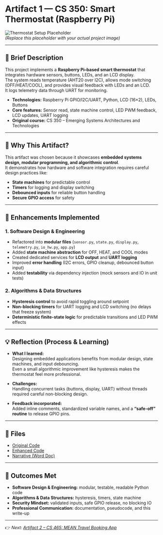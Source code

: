 # Artifact 1 — CS 350: Smart Thermostat (Raspberry Pi)

![Thermostat Setup Placeholder](assets/cs350_thermostat.png)  
*(Replace this placeholder with your actual project image)*  

---

## 📖 Brief Description
This project implements a **Raspberry Pi–based smart thermostat** that integrates hardware sensors, buttons, LEDs, and an LCD display.  
The system reads temperature (AHT20 over I2C), allows mode switching (OFF/HEAT/COOL), and provides visual feedback with LEDs and an LCD.  
It logs telemetry data through UART for monitoring.  

- **Technologies:** Raspberry Pi GPIO/I2C/UART, Python, LCD (16×2), LEDs, Buttons  
- **Core features:** Sensor read, state machine control, LED PWM feedback, LCD updates, UART logging  
- **Original course:** CS 350 – Emerging Systems Architectures and Technologies  

---

## 🎯 Why This Artifact?
This artifact was chosen because it showcases **embedded systems design, modular programming, and algorithmic control**.  
It demonstrates how hardware and software integration requires careful design practices like:  
- **State machines** for predictable control  
- **Timers** for logging and display switching  
- **Debounced inputs** for reliable button handling  
- **Secure GPIO access** for safety  

---

## 🔧 Enhancements Implemented
### 1. Software Design & Engineering
- Refactored into **modular files** (`sensor.py`, `state.py`, `display.py`, `telemetry.py`, `io_hw.py`, `app.py`)  
- Added **state machine abstraction** for OFF, HEAT, and COOL modes  
- Created dedicated services for **LCD output** and **UART logging**  
- Improved **error handling** (I2C errors, GPIO cleanup, debounced button input)  
- Added **testability** via dependency injection (mock sensors and IO in unit tests)  

### 2. Algorithms & Data Structures
- **Hysteresis control** to avoid rapid toggling around setpoint  
- **Non-blocking timers** for UART logging and LCD switching (no delays that freeze system)  
- **Deterministic finite-state logic** for predictable transitions and LED PWM effects  

---

## 💡 Reflection (Process & Learning)
- **What I learned:**  
  Designing embedded applications benefits from modular design, state machines, and input debouncing.  
  Even a small algorithmic improvement like hysteresis makes the thermostat feel more professional.  

- **Challenges:**  
  Handling concurrent tasks (buttons, display, UART) without threads required careful non-blocking design.  

- **Feedback incorporated:**  
  Added inline comments, standardized variable names, and a **“safe-off” routine** to release GPIO pins.  

---

## 📂 Files
- [Original Code](artifact1_cs350/original/CS_350_Module_07_Final_Project_Thermostat.py)  
- [Enhanced Code](artifact1_cs350/enhanced/)  
- [Narrative (Word Doc)](Artifact1_CS350_Narrative.docx)  

---

## 🎯 Outcomes Met
- **Software Design & Engineering:** modular, testable, readable Python code  
- **Algorithms & Data Structures:** hysteresis, timers, state machine  
- **Security Mindset:** validated inputs, safe GPIO release, no blocking IO  
- **Professional Communication:** documentation, pseudocode, and this write-up  

---

👉 *Next: [Artifact 2 – CS 465: MEAN Travel Booking App](cs465_artifact.md)*  

